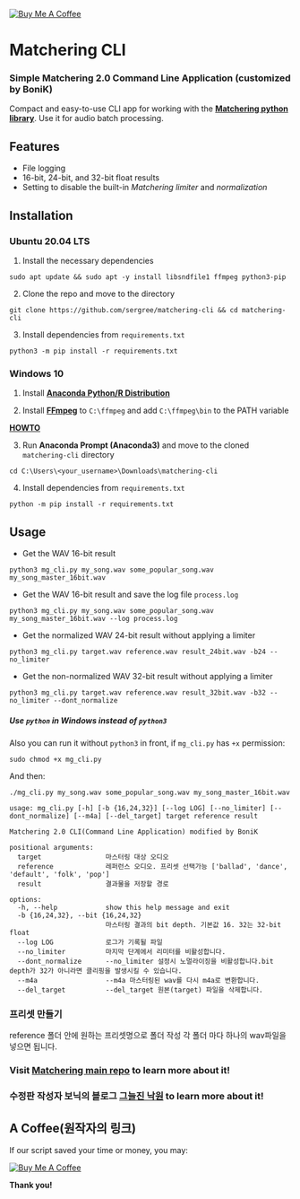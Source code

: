 [![Buy Me A Coffee](https://www.buymeacoffee.com/assets/img/custom_images/orange_img.png)](https://pip.me/sergree)

# Matchering CLI

### Simple Matchering 2.0 Command Line Application (customized by BoniK)

Compact and easy-to-use CLI app for working with the **[Matchering python library][matchering]**. Use it for audio batch processing.

## Features

- File logging
- 16-bit, 24-bit, and 32-bit float results
- Setting to disable the built-in *Matchering limiter* and *normalization*

## Installation

### Ubuntu 20.04 LTS

1. Install the necessary dependencies

```sudo apt update && sudo apt -y install libsndfile1 ffmpeg python3-pip```

2. Clone the repo and move to the directory

```git clone https://github.com/sergree/matchering-cli && cd matchering-cli```

3. Install dependencies from `requirements.txt`

```python3 -m pip install -r requirements.txt```

### Windows 10

1. Install **[Anaconda Python/R Distribution][anaconda]**

2. Install **[FFmpeg]** to `C:\ffmpeg` and add `C:\ffmpeg\bin` to the PATH variable

**[HOWTO][path]**

3. Run **Anaconda Prompt (Anaconda3)** and move to the cloned `matchering-cli` directory

```cd C:\Users\<your_username>\Downloads\matchering-cli```

4. Install dependencies from `requirements.txt`

```python -m pip install -r requirements.txt```

## Usage

- Get the WAV 16-bit result

```python3 mg_cli.py my_song.wav some_popular_song.wav my_song_master_16bit.wav```

- Get the WAV 16-bit result and save the log file `process.log`

```python3 mg_cli.py my_song.wav some_popular_song.wav my_song_master_16bit.wav --log process.log```

- Get the normalized WAV 24-bit result without applying a limiter

```python3 mg_cli.py target.wav reference.wav result_24bit.wav -b24 --no_limiter```

- Get the non-normalized WAV 32-bit result without applying a limiter

```python3 mg_cli.py target.wav reference.wav result_32bit.wav -b32 --no_limiter --dont_normalize```


##### *Use `python` in Windows instead of `python3`*

Also you can run it without `python3` in front, if `mg_cli.py` has `+x` permission:

```sudo chmod +x mg_cli.py```

And then:

```./mg_cli.py my_song.wav some_popular_song.wav my_song_master_16bit.wav```

```
usage: mg_cli.py [-h] [-b {16,24,32}] [--log LOG] [--no_limiter] [--dont_normalize] [--m4a] [--del_target] target reference result

Matchering 2.0 CLI(Command Line Application) modified by BoniK

positional arguments:
  target                마스터링 대상 오디오
  reference             레퍼런스 오디오. 프리셋 선택가능 ['ballad', 'dance', 'default', 'folk', 'pop']
  result                결과물을 저장할 경로

options:
  -h, --help            show this help message and exit
  -b {16,24,32}, --bit {16,24,32}
                        마스터링 결과의 bit depth. 기본값 16. 32는 32-bit float
  --log LOG             로그가 기록될 파일
  --no_limiter          마지막 단계에서 리미터를 비활성합니다.
  --dont_normalize      --no_limiter 설정시 노멀라이징을 비활성합니다.bit depth가 32가 아니라면 클리핑을 발생시킬 수 있습니다.
  --m4a                 --m4a 마스터링된 wav를 다시 m4a로 변환합니다.
  --del_target          --del_target 원본(target) 파일을 삭제합니다.                
```

### 프리셋 만들기
reference 폴더 안에 원하는 프리셋명으로 폴더 작성
각 폴더 마다 하나의 wav파일을 넣으면 됩니다.


### Visit **[Matchering main repo][matchering]** to learn more about it!

### 수정판 작성자 보닉의 블로그 **[그늘진 낙원][bonik's blog]** to learn more about it!

## A Coffee(원작자의 링크)

If our script saved your time or money, you may:

[![Buy Me A Coffee](https://www.buymeacoffee.com/assets/img/custom_images/orange_img.png)](https://pip.me/sergree)

**Thank you!**

[bonik's blog]: https://bonik.me
[matchering]: https://github.com/sergree/matchering
[anaconda]: https://www.anaconda.com/products/individual#Downloads
[FFmpeg]: https://www.ffmpeg.org/download.html
[path]: https://video.stackexchange.com/questions/20495/how-do-i-set-up-and-use-ffmpeg-in-windows
